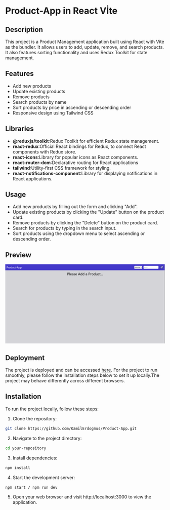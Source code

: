 # Product-App in React Vİte

## Description

This project is a Product Management application built using React with Vite as the bundler. It allows users to add, update, remove, and search products. It also features sorting functionality and uses Redux Toolkit for state management.

## Features

- Add new products
- Update existing products
- Remove products
- Search products by name
- Sort products by price in ascending or descending order
- Responsive design using Tailwind CSS

## Libraries

- **@reduxjs/toolkit**:Redux Toolkit for efficient Redux state management.
- **react-redux**:Official React bindings for Redux, to connect React components with Redux store.
- **react-icons**:Library for popular icons as React components.
- **react-router-dom**:Declarative routing for React applications
- **tailwind**:Utility-first CSS framework for styling.
- **react-notifications-component**:Library for displaying notifications in React applications.

## Usage

- Add new products by filling out the form and clicking "Add".
- Update existing products by clicking the "Update" button on the product card.
- Remove products by clicking the "Delete" button on the product card.
- Search for products by typing in the search input.
- Sort products using the dropdown menu to select ascending or descending order.

## Preview

![](src/assets/Product-App.gif)

## Deployment

The project is deployed and can be accessed [here](https://funny-sfogliatella-ef7faa.netlify.app/). For the project to run smoothly, please follow the installation steps below to set it up locally.The project may behave differently across different browsers.

## Installation

To run the project locally, follow these steps:

1. Clone the repository:

```bash
git clone https://github.com/KamilErdogmus/Product-App.git
```

2. Navigate to the project directory:

```bash
cd your-repository
```

3. Install dependencies:

```bash
npm install
```

4. Start the development server:

```bash
npm start / npm run dev
```

5. Open your web browser and visit http://localhost:3000 to view the application.
